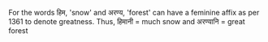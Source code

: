 For the words हिम, 'snow' and अरण्य, 'forest' can have a feminine affix as per 1361 to denote greatness. Thus, हिमानी = much snow and अरण्यानि = great forest
